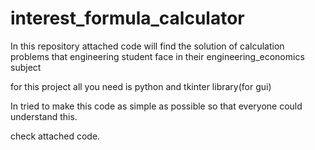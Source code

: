 # interest_formula_calculator
In this repository attached code will find the solution of calculation problems that engineering student face in their engineering_economics subject

for this project all you need is python and tkinter library(for gui)

In tried to make this code as simple as possible so that everyone could understand this.

check attached code.
